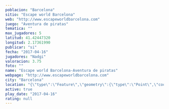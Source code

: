 ```yaml
---
poblacion: "Barcelona"
sitio: "Escape world Barcelona"
web: "http://www.escapeworldbarcelona.com"
juego: "Aventura de piratas"
tematica: ""
max_jugadores: 5
latitud: 41.42447320
longitud: 2.17361990
publicar: "si"
fecha: "2017-04-16"
jugadores: "Nadgi"
valoracion: 3.75
foto: ""
name: "Escape world Barcelona-Aventura de piratas"
webpage: "http://www.escapeworldbarcelona.com"
city: "Barcelona"
location: "{\"type\":\"Feature\",\"geometry\":{\"type\":\"Point\",\"coordinates\":[2.1736199,41.4244732]}}"
active: true
play_date: "2017-04-16"
rating: null
---
```


